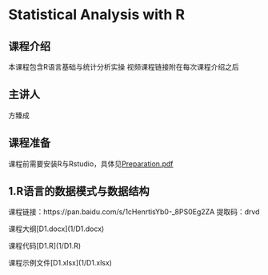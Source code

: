 # Statistical Analysis with R

## 课程介绍
本课程包含R语言基础与统计分析实操
视频课程链接附在每次课程介绍之后

## 主讲人
方臻成

## 课程准备
课程前需要安装R与Rstudio，具体见[Preparation.pdf](0/Preparation.pdf)

## 1.R语言的数据模式与数据结构
<p>课程链接：https://pan.baidu.com/s/1cHenrtisYb0-_8PS0Eg2ZA 提取码：drvd</p>
<p>课程大纲[D1.docx](1/D1.docx)</p>
<p>课程代码[D1.R](1/D1.R)</p>
<p>课程示例文件[D1.xlsx](1/D1.xlsx)</p>
